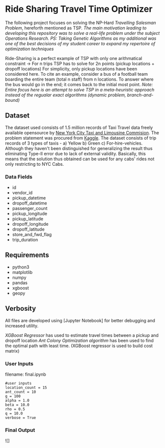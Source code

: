 # Ride Sharing Travel Time Optimizer
The following project focuses on solving the NP-Hard *Travelling Salesman Problem*, hereforth mentioned as TSP. 
*The main motivation leading to developing this repository was to solve a real-life problem under the subject Operations Research. 
PS: Taking Genetic Algorithms as my additional was one of the best decisions of my student career to expand my repertoire of optimization techniques*

Ride-Sharing is a perfect example of TSP with only one arithmatical constraint -> For n trips TSP has to solve for 2n points (pickup locations + dropoff locations) For simplicity, only pickup locations have been considered here. 
To cite an example, consider a bus of a football team boarding the entire team (total n staff) from n locations. To answer where the bus would go in the end; it comes back to the initial most point. 
*Note: Entire focus here is an attempt to solve TSP in a meta-heuristic approach instead of the regualar exact algorithms (dynamic problem, branch-and-bound)*

## Dataset
The dataset used consists of 1.5 million records of Taxi Travel data freely available opensource by [New York City Taxi and Limousine Commision](https://www1.nyc.gov/site/tlc/about/tlc-trip-record-data.page). The problem statement was procured from [Kaggle](https://www.kaggle.com/c/nyc-taxi-trip-duration/data). The dataset consists of trip records of 3 types of taxis - a) Yellow b) Green c) For-hire-vehicles. Although they haven't been distinguished for generalizing the result thus eliminating Type-II error due to lack of external validity. Basically, this means that the solution thus obtained can be used for any cabs' rides not only restricting to NYC Cabs.

### Data Fields
* id
* vendor_id	
* pickup_datetime
* dropoff_datetime
* passenger_count
* pickup_longitude
* pickup_latitude
* dropoff_longitude
* dropoff_latitude
* store_and_fwd_flag
* trip_duration

## Requirements
* python3
* matplotlib
* numpy
* pandas
* xgboost
* geopy

## Verbosity
All files are developed using [Jupyter Notebook] for better debugging and increased utility. 

*XGBoost Regressor* has used to estimate travel times between a pickup and dropoff location
*Ant Colony Optimization algorithm* has been used to find the optimal path with least time. (XGBoost regressor is used to build cost matrix)

### User Inputs
filename: final.ipynb
```
#user inputs
location_count = 15
ant_count = 10
g = 100
alpha = 1.0
beta = 10.0
rho = 0.5
q = 10.0
verbose = True
```

### Final Output
![]
